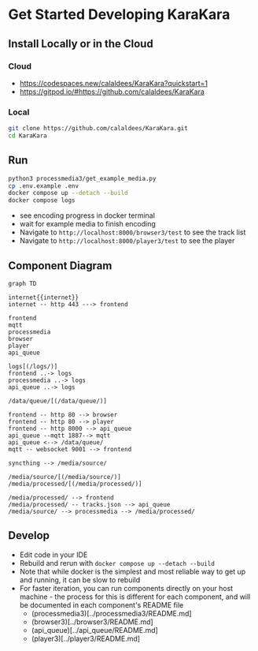 # Get Started Developing KaraKara

## Install Locally or in the Cloud

### Cloud
* https://codespaces.new/calaldees/KaraKara?quickstart=1
* https://gitpod.io/#https://github.com/calaldees/KaraKara

### Local
```bash
git clone https://github.com/calaldees/KaraKara.git
cd KaraKara
```

## Run
```bash
python3 processmedia3/get_example_media.py
cp .env.example .env
docker compose up --detach --build
docker compose logs
```
* see encoding progress in docker terminal
* wait for example media to finish encoding
* Navigate to `http://localhost:8000/browser3/test` to see the track list
* Navigate to `http://localhost:8000/player3/test` to see the player

## Component Diagram

```mermaid
graph TD

internet{{internet}}
internet -- http 443 ---> frontend

frontend
mqtt
processmedia
browser
player
api_queue

logs[(/logs/)]
frontend ..-> logs
processmedia ..-> logs
api_queue ..-> logs

/data/queue/[(/data/queue/)]

frontend -- http 80 --> browser
frontend -- http 80 --> player
frontend -- http 8000 --> api_queue
api_queue --mqtt 1887--> mqtt
api_queue <--> /data/queue/
mqtt -- websocket 9001 --> frontend

syncthing --> /media/source/

/media/source/[(/media/source/)]
/media/processed/[(/media/processed/)]

/media/processed/ --> frontend
/media/processed/ -- tracks.json --> api_queue
/media/source/ --> processmedia --> /media/processed/
```

## Develop

* Edit code in your IDE
* Rebuild and rerun with `docker compose up --detach --build`
* Note that while docker is the simplest and most reliable way to get up and running, it can be slow to rebuild
* For faster iteration, you can run components directly on your host machine - the process for this is different for each component, and will be documented in each component's README file
  * (processmedia3)[../processmedia3/README.md]
  * (browser3)[../browser3/README.md]
  * (api_queue)[../api_queue/README.md]
  * (player3)[../player3/README.md]
